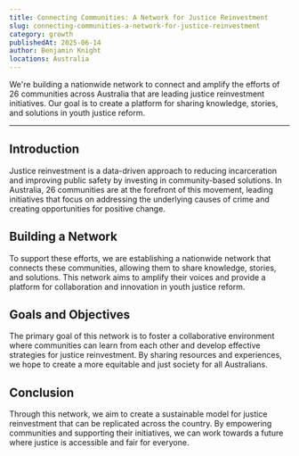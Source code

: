 ```yaml
---
title: Connecting Communities: A Network for Justice Reinvestment
slug: connecting-communities-a-network-for-justice-reinvestment
category: growth
publishedAt: 2025-06-14
author: Benjamin Knight
locations: Australia
---
```


We're building a nationwide network to connect and amplify the efforts of 26 communities across Australia that are leading justice reinvestment initiatives. Our goal is to create a platform for sharing knowledge, stories, and solutions in youth justice reform.

---

## Introduction

Justice reinvestment is a data-driven approach to reducing incarceration and improving public safety by investing in community-based solutions. In Australia, 26 communities are at the forefront of this movement, leading initiatives that focus on addressing the underlying causes of crime and creating opportunities for positive change.

## Building a Network

To support these efforts, we are establishing a nationwide network that connects these communities, allowing them to share knowledge, stories, and solutions. This network aims to amplify their voices and provide a platform for collaboration and innovation in youth justice reform.

## Goals and Objectives

The primary goal of this network is to foster a collaborative environment where communities can learn from each other and develop effective strategies for justice reinvestment. By sharing resources and experiences, we hope to create a more equitable and just society for all Australians.

## Conclusion

Through this network, we aim to create a sustainable model for justice reinvestment that can be replicated across the country. By empowering communities and supporting their initiatives, we can work towards a future where justice is accessible and fair for everyone.
